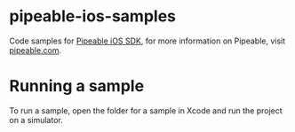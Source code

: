 # pipeable-ios-samples

Code samples for [Pipeable iOS SDK](https://github.com/PipeableHQ/pipeable-ios), for more information on Pipeable, visit [pipeable.com](https://www.pipeable.com/).

# Running a sample

To run a sample, open the folder for a sample in Xcode and run the project on a simulator.
